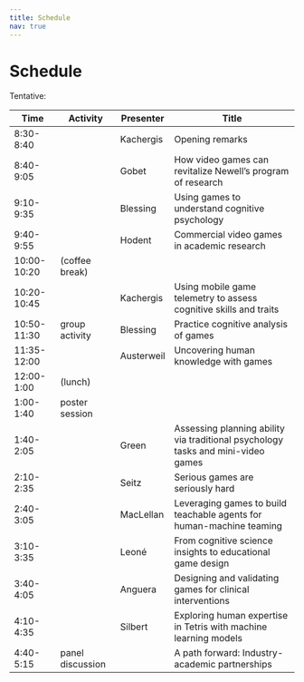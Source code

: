 ```yaml
---
title: Schedule
nav: true
---
```


# Schedule

Tentative:



| Time         | Activity         | Presenter | Title                                                      |
| ------------ | ---------------- | --------- | ---------------------------------------------------------- |
| 8:30-8:40    |                  | Kachergis | Opening remarks                                            |
| 8:40-9:05    |                  | Gobet     | How video games can revitalize Newell’s program of research |
| 9:10-9:35    |                  | Blessing  | Using games to understand cognitive psychology              |
| 9:40-9:55    |                  | Hodent    | Commercial video games in academic research                |
| 10:00-10:20  | (coffee break)   |           |                                                            |
| 10:20-10:45  |                  | Kachergis | Using mobile game telemetry to assess cognitive skills and traits |
| 10:50-11:30  | group activity | Blessing  | Practice cognitive analysis of games                        |
| 11:35-12:00  |                  | Austerweil| Uncovering human knowledge with games                       |
| 12:00-1:00   | (lunch)          |           |                                                            |
| 1:00-1:40    | poster session |           |                                                            |
| 1:40-2:05    |                  | Green     | Assessing planning ability via traditional psychology tasks and mini-video games |
| 2:10-2:35    |                  | Seitz     | Serious games are seriously hard                            |
| 2:40-3:05    |                  | MacLellan | Leveraging games to build teachable agents for human-machine teaming |
| 3:10-3:35    |                  | Leoné     | From cognitive science insights to educational game design  |
| 3:40-4:05    |                  | Anguera   | Designing and validating games for clinical interventions    |
| 4:10-4:35    |                  | Silbert   | Exploring human expertise in Tetris with machine learning models |
| 4:40-5:15    | panel discussion |   |  A path forward: Industry-academic partnerships |

